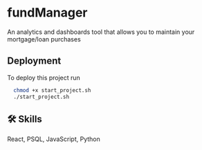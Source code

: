 
# fundManager

An analytics and dashboards tool that allows you to maintain your mortgage/loan purchases




## Deployment

To deploy this project run

```bash
  chmod +x start_project.sh
  ./start_project.sh
```



## 🛠 Skills
React, PSQL, JavaScript, Python


